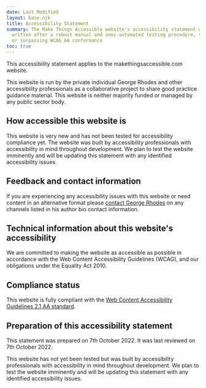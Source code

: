 ```yaml
---
date: Last Modified
layout: base.njk
title: Accessibility Statement
summary: The Make Things Accessible website's accessibility statement was
  written after a robust manual and semi-automated testing procedure, reaching
  or surpassing WCAG AA conformance
toc: true
---
```

This accessibility statement applies to the makethingsaccessible.com website.

This website is run by the private individual George Rhodes and other accessibility professionals as a collaborative project to share good practice guidance material. This website is neither majority funded or managed by any public sector body.

## How accessible this website is

This website is very new and has not been tested for accessibility compliance yet. The website was built by accessibility professionals with accessibility in mind throughout development. We plan to test the website imminently and will be updating this statement with any identified accessibility issues.

## Feedback and contact information

If you are experiencing any accessibility issues with this website or need content in an alternative format please [contact George Rhodes](https://www.makethingsaccessible.com/authors/grhodes/) on any channels listed in his author bio contact information.

## Technical information about this website's accessibility

We are committed to making the website as accessible as possible in accordance with the Web Content Accessibility Guidelines (WCAG), and our obligations under the Equality Act 2010.

## Compliance status

This website is fully compliant with the [Web Content Accessibility Guidelines 2.1 AA standard](https://www.w3.org/TR/WCAG21/).

## Preparation of this accessibility statement

This statement was prepared on 7th October 2022. It was last reviewed on 7th October 2022.

This website has not yet been tested but was built by accessibility professionals with accessibility in mind throughout development. We plan to test the website imminently and will be updating this statement with any identified accessibility issues.